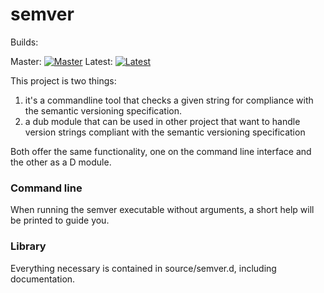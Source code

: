 semver
======

Builds:

Master: [![Master](https://travis-ci.org/mog-wi/semver.svg?branch=master)](https://travis-ci.org/mog-wi/semver)
Latest: [![Latest](https://travis-ci.org/mog-wi/semver.svg)](https://travis-ci.org/mog-wi/semver)

This project is two things:

  1. it's a commandline tool that checks a given string for compliance with the semantic versioning specification.
  2. a dub module that can be used in other project that want to handle version strings compliant with the semantic versioning specification

Both offer the same functionality, one on the command line interface and the other as a D module.

### Command line

When running the semver executable without arguments, a short help will be printed to guide you.

### Library

Everything necessary is contained in source/semver.d, including documentation. 
